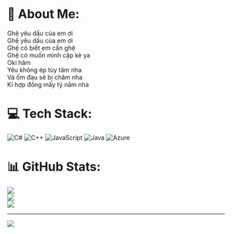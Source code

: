 # 💫 About Me:
Ghệ yêu dấu của em ơi<br>Ghệ yêu dấu của em ơi<br>Ghệ có biết em cần ghệ<br>Ghệ có muốn mình cặp kè ya<br>Oki hăm<br>Yêu không ép tùy tâm nha<br>Và ốm đau sẽ bị chăm nha<br>Kí hợp đồng mấy tỷ năm nha<br>


# 💻 Tech Stack:
![C#](https://img.shields.io/badge/c%23-%23239120.svg?style=for-the-badge&logo=c-sharp&logoColor=white) ![C++](https://img.shields.io/badge/c++-%2300599C.svg?style=for-the-badge&logo=c%2B%2B&logoColor=white) ![JavaScript](https://img.shields.io/badge/javascript-%23323330.svg?style=for-the-badge&logo=javascript&logoColor=%23F7DF1E) ![Java](https://img.shields.io/badge/java-%23ED8B00.svg?style=for-the-badge&logo=java&logoColor=white) ![Azure](https://img.shields.io/badge/azure-%230072C6.svg?style=for-the-badge&logo=azure-devops&logoColor=white)
# 📊 GitHub Stats:
![](https://github-readme-stats.vercel.app/api?username=ANYAA409&theme=dark&hide_border=false&include_all_commits=false&count_private=false)<br/>
![](https://github-readme-streak-stats.herokuapp.com/?user=ANYAA409&theme=dark&hide_border=false)<br/>
![](https://github-readme-stats.vercel.app/api/top-langs/?username=ANYAA409&theme=dark&hide_border=false&include_all_commits=false&count_private=false&layout=compact)

---
[![](https://visitcount.itsvg.in/api?id=ANYAA409&icon=0&color=0)](https://visitcount.itsvg.in)

<!-- Proudly created with GPRM ( https://gprm.itsvg.in ) -->

